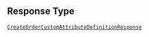 ## Response Type

[`CreateOrderCustomAttributeDefinitionResponse`](../../doc/models/create-order-custom-attribute-definition-response.md)
